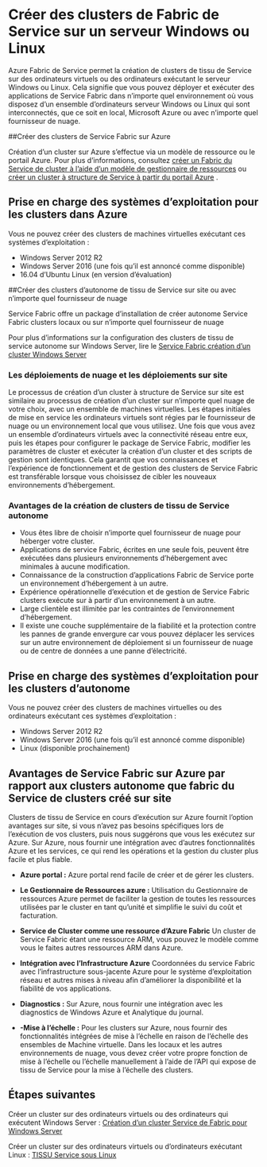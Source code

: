 <properties
   pageTitle="Créer des clusters d’Azure Fabric de Service sur Windows Server et Linux | Microsoft Azure"
   description="Clusters de tissu de service s’exécutés sur Windows Server et Linux, qui signifie que vous pourrez déployer et les applications de Fabric du Service hôte n’importe où vous pouvez exécuter le serveur Windows ou Linux."
   services="service-fabric"
   documentationCenter=".net"
   authors="Chackdan"
   manager="timlt"
   editor=""/>

<tags
   ms.service="service-fabric"
   ms.devlang="dotNet"
   ms.topic="article"
   ms.tgt_pltfrm="NA"
   ms.workload="NA"
   ms.date="09/22/2016"
   ms.author="chackdan"/>

# <a name="create-service-fabric-clusters-on-windows-server-or-linux"></a>Créer des clusters de Fabric de Service sur un serveur Windows ou Linux

Azure Fabric de Service permet la création de clusters de tissu de Service sur des ordinateurs virtuels ou des ordinateurs exécutant le serveur Windows ou Linux. Cela signifie que vous pouvez déployer et exécuter des applications de Service Fabric dans n’importe quel environnement où vous disposez d’un ensemble d’ordinateurs serveur Windows ou Linux qui sont interconnectés, que ce soit en local, Microsoft Azure ou avec n’importe quel fournisseur de nuage.

##<a name="create-service-fabric-clusters-on-azure"></a>Créer des clusters de Service Fabric sur Azure

Création d’un cluster sur Azure s’effectue via un modèle de ressource ou le portail Azure. Pour plus d’informations, consultez [créer un Fabric du Service de cluster à l’aide d’un modèle de gestionnaire de ressources](service-fabric-cluster-creation-via-arm.md) ou [créer un cluster à structure de Service à partir du portail Azure](service-fabric-cluster-creation-via-portal.md) .

## <a name="supported-operating-systems-for-clusters-on-azure"></a>Prise en charge des systèmes d’exploitation pour les clusters dans Azure

Vous ne pouvez créer des clusters de machines virtuelles exécutant ces systèmes d’exploitation :

* Windows Server 2012 R2
* Windows Server 2016 (une fois qu’il est annoncé comme disponible)
* 16.04 d’Ubuntu Linux (en version d’évaluation) 


##<a name="create-service-fabric-standalone-clusters-on-premise-or-with-any-cloud-provider"></a>Créer des clusters d’autonome de tissu de Service sur site ou avec n’importe quel fournisseur de nuage

Service Fabric offre un package d’installation de créer autonome Service Fabric clusters locaux ou sur n’importe quel fournisseur de nuage

Pour plus d’informations sur la configuration des clusters de tissu de service autonome sur Windows Server, lire le [Service Fabric création d’un cluster Windows Server](service-fabric-cluster-creation-for-windows-server.md)

### <a name="any-cloud-deployments-vs-on-premises-deployments"></a>Les déploiements de nuage et les déploiements sur site
Le processus de création d’un cluster à structure de Service sur site est similaire au processus de création d’un cluster sur n’importe quel nuage de votre choix, avec un ensemble de machines virtuelles. Les étapes initiales de mise en service les ordinateurs virtuels sont régies par le fournisseur de nuage ou un environnement local que vous utilisez. Une fois que vous avez un ensemble d’ordinateurs virtuels avec la connectivité réseau entre eux, puis les étapes pour configurer le package de Service Fabric, modifier les paramètres de cluster et exécuter la création d’un cluster et des scripts de gestion sont identiques. Cela garantit que vos connaissances et l’expérience de fonctionnement et de gestion des clusters de Service Fabric est transférable lorsque vous choisissez de cibler les nouveaux environnements d’hébergement.

### <a name="benefits-of-creating-standalone-service-fabric-clusters"></a>Avantages de la création de clusters de tissu de Service autonome
* Vous êtes libre de choisir n’importe quel fournisseur de nuage pour héberger votre cluster.
* Applications de service Fabric, écrites en une seule fois, peuvent être exécutées dans plusieurs environnements d’hébergement avec minimales à aucune modification.
* Connaissance de la construction d’applications Fabric de Service porte un environnement d’hébergement à un autre.
* Expérience opérationnelle d’exécution et de gestion de Service Fabric clusters exécute sur à partir d’un environnement à un autre.
* Large clientèle est illimitée par les contraintes de l’environnement d’hébergement.
* Il existe une couche supplémentaire de la fiabilité et la protection contre les pannes de grande envergure car vous pouvez déplacer les services sur un autre environnement de déploiement si un fournisseur de nuage ou de centre de données a une panne d’électricité.

## <a name="supported-operating-systems-for-standalone-clusters"></a>Prise en charge des systèmes d’exploitation pour les clusters d’autonome
Vous ne pouvez créer des clusters de machines virtuelles ou des ordinateurs exécutant ces systèmes d’exploitation :

* Windows Server 2012 R2
* Windows Server 2016 (une fois qu’il est annoncé comme disponible)
* Linux (disponible prochainement)

## <a name="advantages-of-service-fabric-clusters-on-azure-over-standalone-service-fabric-clusters-created-on-premises"></a>Avantages de Service Fabric sur Azure par rapport aux clusters autonome que fabric du Service de clusters créé sur site

Clusters de tissu de Service en cours d’exécution sur Azure fournit l’option avantages sur site, si vous n’avez pas besoins spécifiques lors de l’exécution de vos clusters, puis nous suggérons que vous les exécutez sur Azure. Sur Azure, nous fournir une intégration avec d’autres fonctionnalités Azure et les services, ce qui rend les opérations et la gestion du cluster plus facile et plus fiable.

* **Azure portal :** Azure portal rend facile de créer et de gérer les clusters.

* **Le Gestionnaire de Ressources azure :** Utilisation du Gestionnaire de ressources Azure permet de faciliter la gestion de toutes les ressources utilisées par le cluster en tant qu’unité et simplifie le suivi du coût et facturation.
* **Service de Cluster comme une ressource d’Azure Fabric** Un cluster de Service Fabric étant une ressource ARM, vous pouvez le modèle comme vous le faites autres ressources ARM dans Azure.
* **Intégration avec l’Infrastructure Azure** Coordonnées du service Fabric avec l’infrastructure sous-jacente Azure pour le système d’exploitation réseau et autres mises à niveau afin d’améliorer la disponibilité et la fiabilité de vos applications.  
* **Diagnostics :** Sur Azure, nous fournir une intégration avec les diagnostics de Windows Azure et Analytique du journal.
* **-Mise à l’échelle :** Pour les clusters sur Azure, nous fournir des fonctionnalités intégrées de mise à l’échelle en raison de l’échelle des ensembles de Machine virtuelle. Dans les locaux et les autres environnements de nuage, vous devez créer votre propre fonction de mise à l’échelle ou l’échelle manuellement à l’aide de l’API qui expose de tissu de Service pour la mise à l’échelle des clusters.

## <a name="next-steps"></a>Étapes suivantes
Créer un cluster sur des ordinateurs virtuels ou des ordinateurs qui exécutent Windows Server : [Création d’un cluster Service de Fabric pour Windows Server](service-fabric-cluster-creation-for-windows-server.md)

Créer un cluster sur des ordinateurs virtuels ou d’ordinateurs exécutant Linux : [TISSU Service sous Linux](service-fabric-linux-overview.md)
